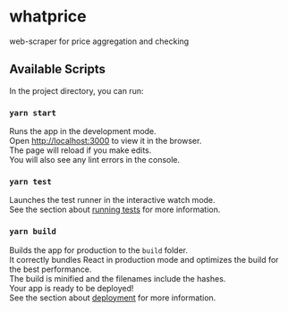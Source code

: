 # whatprice
web-scraper for price aggregation and checking


## Available Scripts
In the project directory, you can run:

### `yarn start`

Runs the app in the development mode.
<br />
Open [http://localhost:3000](http://localhost:3000) to view it in the browser.  
The page will reload if you make edits.
<br />
You will also see any lint errors in the console.  

### `yarn test`  
Launches the test runner in the interactive watch mode.
<br /> 
See the section about [running tests](https://facebook.github.io/create-react-app/docs/running-tests) for more information.  

### `yarn build`  
Builds the app for production to the `build` folder.
<br /> 
It correctly bundles React in production mode and optimizes the build for the best performance.  
The build is minified and the filenames include the hashes.
<br /> 
Your app is ready to be deployed!  
See the section about [deployment](https://facebook.github.io/create-react-app/docs/deployment) for more information.
